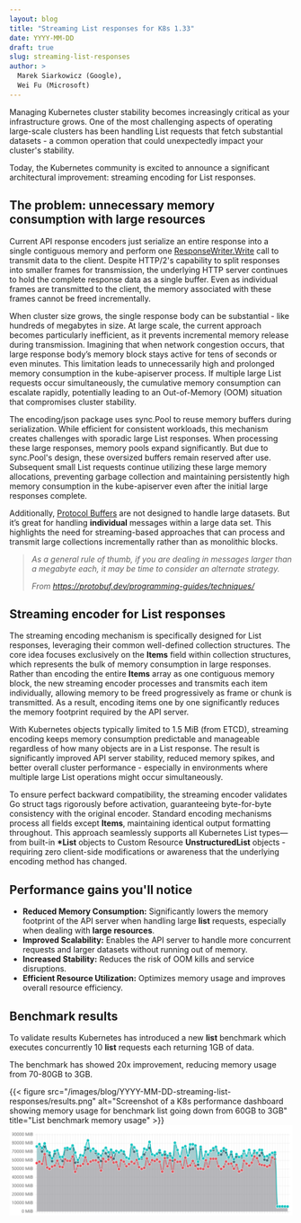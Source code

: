 ```yaml
---
layout: blog
title: "Streaming List responses for K8s 1.33"
date: YYYY-MM-DD
draft: true
slug: streaming-list-responses
author: >
  Marek Siarkowicz (Google),
  Wei Fu (Microsoft)
---
```


Managing Kubernetes cluster stability becomes increasingly critical as your infrastructure grows. One of the most challenging aspects of operating large-scale clusters has been handling List requests that fetch substantial datasets - a common operation that could unexpectedly impact your cluster's stability.

Today, the Kubernetes community is excited to announce a significant architectural improvement: streaming encoding for List responses.


## The problem: unnecessary memory consumption with large resources

Current API response encoders just serialize an entire response into a single contiguous memory and perform one [ResponseWriter.Write](https://pkg.go.dev/net/http#ResponseWriter.Write) call to transmit data to the client. Despite HTTP/2's capability to split responses into smaller frames for transmission, the underlying HTTP server continues to hold the complete response data as a single buffer. Even as individual frames are transmitted to the client, the memory associated with these frames cannot be freed incrementally.

When cluster size grows, the single response body can be substantial - like hundreds of megabytes in size. At large scale, the current approach becomes particularly inefficient, as it prevents incremental memory release during transmission. Imagining that when network congestion occurs, that large response body’s memory block stays active for tens of seconds or even minutes. This limitation leads to unnecessarily high and prolonged memory consumption in the kube-apiserver process. If multiple large List requests occur simultaneously, the cumulative memory consumption can escalate rapidly, potentially leading to an Out-of-Memory (OOM) situation that compromises cluster stability.

The encoding/json package uses sync.Pool to reuse memory buffers during serialization. While efficient for consistent workloads, this mechanism creates challenges with sporadic large List responses. When processing these large responses, memory pools expand significantly. But due to sync.Pool's design, these oversized buffers remain reserved after use. Subsequent small List requests continue utilizing these large memory allocations, preventing garbage collection and maintaining persistently high memory consumption in the kube-apiserver even after the initial large responses complete.

Additionally, [Protocol Buffers](https://github.com/protocolbuffers/protocolbuffers.github.io/blob/c14731f55296f8c6367faa4f2e55a3d3594544c6/content/programming-guides/techniques.md?plain=1#L39) are not designed to handle large datasets. But it’s great for handling **individual** messages within a large data set. This highlights the need for streaming-based approaches that can process and transmit large collections incrementally rather than as monolithic blocks.

> _As a general rule of thumb, if you are dealing in messages larger than a megabyte each, it may be time to consider an alternate strategy._
>
> _From https://protobuf.dev/programming-guides/techniques/_


## Streaming encoder for List responses

The streaming encoding mechanism is specifically designed for List responses, leveraging their common well-defined collection structures. The core idea focuses exclusively on the **Items** field within collection structures, which represents the bulk of memory consumption in large responses. Rather than encoding the entire **Items** array as one contiguous memory block, the new streaming encoder processes and transmits each item individually, allowing memory to be freed progressively as frame or chunk is transmitted. As a result, encoding items one by one significantly reduces the memory footprint required by the API server.

With Kubernetes objects typically limited to 1.5 MiB (from ETCD), streaming encoding keeps memory consumption predictable and manageable regardless of how many objects are in a List response. The result is significantly improved API server stability, reduced memory spikes, and better overall cluster performance - especially in environments where multiple large List operations might occur simultaneously.

To ensure perfect backward compatibility, the streaming encoder validates Go struct tags rigorously before activation, guaranteeing byte-for-byte consistency with the original encoder. Standard encoding mechanisms process all fields except **Items**, maintaining identical output formatting throughout. This approach seamlessly supports all Kubernetes List types—from built-in **\*List** objects to Custom Resource **UnstructuredList** objects - requiring zero client-side modifications or awareness that the underlying encoding method has changed.

## Performance gains you'll notice

*   **Reduced Memory Consumption:** Significantly lowers the memory footprint of the API server when handling large **list** requests,
    especially when dealing with **large resources**.
*   **Improved Scalability:** Enables the API server to handle more concurrent requests and larger datasets without running out of memory.
*   **Increased Stability:** Reduces the risk of OOM kills and service disruptions.
*   **Efficient Resource Utilization:** Optimizes memory usage and improves overall resource efficiency.

## Benchmark results

To validate results Kubernetes has introduced a new **list** benchmark which executes concurrently 10 **list** requests each returning 1GB of data.

The benchmark has showed 20x improvement, reducing memory usage from 70-80GB to 3GB.  

{{< figure src="/images/blog/YYYY-MM-DD-streaming-list-responses/results.png" alt="Screenshot of a K8s performance dashboard showing memory usage for benchmark list going down from 60GB to 3GB" title="List benchmark memory usage" >}}
![alt_text](results.png)
